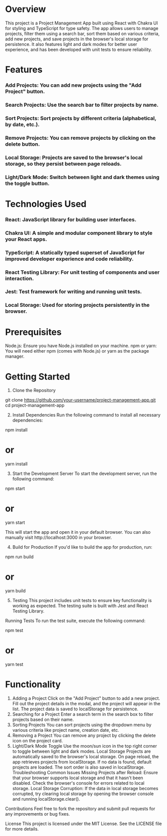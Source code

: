 # Overview

This project is a Project Management App built using React with Chakra UI for styling and TypeScript for type safety. The app allows users to manage projects, filter them using a search bar, sort them based on various criteria, add new projects, and save projects in the browser's local storage for persistence. It also features light and dark modes for better user experience, and has been developed with unit tests to ensure reliability.

# Features

### Add Projects: You can add new projects using the "Add Project" button.

### Search Projects: Use the search bar to filter projects by name.

### Sort Projects: Sort projects by different criteria (alphabetical, by date, etc.).

### Remove Projects: You can remove projects by clicking on the delete button.

### Local Storage: Projects are saved to the browser's local storage, so they persist between page reloads.

### Light/Dark Mode: Switch between light and dark themes using the toggle button.

# Technologies Used

### React: JavaScript library for building user interfaces.
### Chakra UI: A simple and modular component library to style your React apps.
### TypeScript: A statically typed superset of JavaScript for improved developer experience and code reliability.
### React Testing Library: For unit testing of components and user interaction.
### Jest: Test framework for writing and running unit tests.
### Local Storage: Used for storing projects persistently in the browser.

# Prerequisites

Node.js: Ensure you have Node.js installed on your machine.
npm or yarn: You will need either npm (comes with Node.js) or yarn as the package manager.

# Getting Started
1. Clone the Repository

git clone https://github.com/your-username/project-management-app.git
cd project-management-app

2. Install Dependencies
Run the following command to install all necessary dependencies:

npm install
# or
yarn install


3. Start the Development Server
To start the development server, run the following command:

npm start
# or
yarn start

This will start the app and open it in your default browser. You can also manually visit http://localhost:3000 in your browser.

4. Build for Production
If you'd like to build the app for production, run:

npm run build
# or
yarn build

5. Testing
This project includes unit tests to ensure key functionality is working as expected. The testing suite is built with Jest and React Testing Library.

Running Tests
To run the test suite, execute the following command:

npm test
# or
yarn test



# Functionality

1. Adding a Project
Click on the "Add Project" button to add a new project.
Fill out the project details in the modal, and the project will appear in the list.
The project data is saved to localStorage for persistence.
2. Searching for a Project
Enter a search term in the search box to filter projects based on their name.
3. Sorting Projects
You can sort projects using the dropdown menu by various criteria like project name, creation date, etc.
4. Removing a Project
You can remove any project by clicking the delete icon on the project card.
5. Light/Dark Mode Toggle
Use the moon/sun icon in the top right corner to toggle between light and dark modes.
Local Storage
Projects are automatically saved to the browser's local storage.
On page reload, the app retrieves projects from localStorage. If no data is found, default projects are loaded.
The sort order is also saved in localStorage.
Troubleshooting
Common Issues
Missing Projects after Reload: Ensure that your browser supports local storage and that it hasn't been disabled. Check the browser's console for errors related to local storage.
Local Storage Corruption: If the data in local storage becomes corrupted, try clearing local storage by opening the browser console and running localStorage.clear().

Contributions
Feel free to fork the repository and submit pull requests for any improvements or bug fixes.

License
This project is licensed under the MIT License. See the LICENSE file for more details.